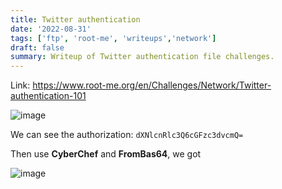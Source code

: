 ```yaml
---
title: Twitter authentication
date: '2022-08-31'
tags: ['ftp', 'root-me', 'writeups','network']
draft: false
summary: Writeup of Twitter authentication file challenges.
---
```


Link: https://www.root-me.org/en/Challenges/Network/Twitter-authentication-101

![image](https://user-images.githubusercontent.com/61643034/187718743-551e99a0-fe77-4d2a-af34-bc0dbd7b402f.png)

We can see the authorization: ```dXNlcnRlc3Q6cGFzc3dvcmQ= ```

Then use **CyberChef** and **FromBas64**, we got 

![image](https://user-images.githubusercontent.com/61643034/187719488-f0ecab3a-037e-497d-bf33-34892ba89a84.png)

